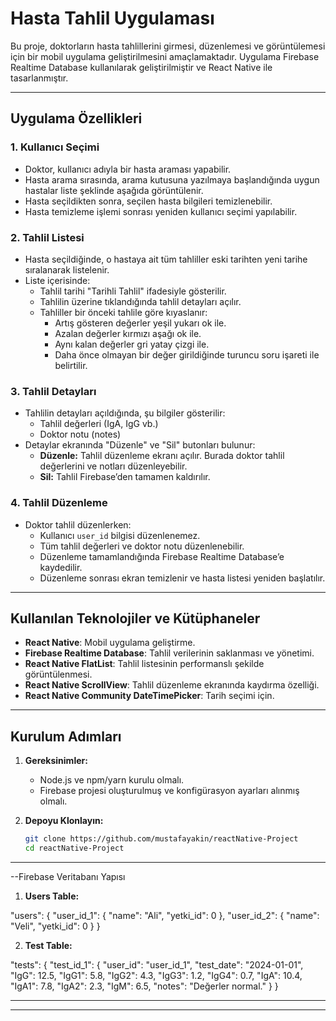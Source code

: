 # Hasta Tahlil Uygulaması

Bu proje, doktorların hasta tahlillerini girmesi, düzenlemesi ve görüntülemesi için bir mobil uygulama geliştirilmesini amaçlamaktadır. Uygulama Firebase Realtime Database kullanılarak geliştirilmiştir ve React Native ile tasarlanmıştır.

---

## Uygulama Özellikleri

### 1. Kullanıcı Seçimi
- Doktor, kullanıcı adıyla bir hasta araması yapabilir.
- Hasta arama sırasında, arama kutusuna yazılmaya başlandığında uygun hastalar liste şeklinde aşağıda görüntülenir.
- Hasta seçildikten sonra, seçilen hasta bilgileri temizlenebilir.
- Hasta temizleme işlemi sonrası yeniden kullanıcı seçimi yapılabilir.

### 2. Tahlil Listesi
- Hasta seçildiğinde, o hastaya ait tüm tahliller eski tarihten yeni tarihe sıralanarak listelenir.
- Liste içerisinde:
  - Tahlil tarihi "Tarihli Tahlil" ifadesiyle gösterilir.
  - Tahlilin üzerine tıklandığında tahlil detayları açılır.
  - Tahliller bir önceki tahlile göre kıyaslanır:
    - Artış gösteren değerler yeşil yukarı ok ile.
    - Azalan değerler kırmızı aşağı ok ile.
    - Aynı kalan değerler gri yatay çizgi ile.
    - Daha önce olmayan bir değer girildiğinde turuncu soru işareti ile belirtilir.

### 3. Tahlil Detayları
- Tahlilin detayları açıldığında, şu bilgiler gösterilir:
  - Tahlil değerleri (IgA, IgG vb.)
  - Doktor notu (notes)
- Detaylar ekranında "Düzenle" ve "Sil" butonları bulunur:
  - **Düzenle:** Tahlil düzenleme ekranı açılır. Burada doktor tahlil değerlerini ve notları düzenleyebilir.
  - **Sil:** Tahlil Firebase’den tamamen kaldırılır.

### 4. Tahlil Düzenleme
- Doktor tahlil düzenlerken:
  - Kullanıcı `user_id` bilgisi düzenlenemez.
  - Tüm tahlil değerleri ve doktor notu düzenlenebilir.
  - Düzenleme tamamlandığında Firebase Realtime Database’e kaydedilir.
  - Düzenleme sonrası ekran temizlenir ve hasta listesi yeniden başlatılır.

---

## Kullanılan Teknolojiler ve Kütüphaneler
- **React Native**: Mobil uygulama geliştirme.
- **Firebase Realtime Database**: Tahlil verilerinin saklanması ve yönetimi.
- **React Native FlatList**: Tahlil listesinin performanslı şekilde görüntülenmesi.
- **React Native ScrollView**: Tahlil düzenleme ekranında kaydırma özelliği.
- **React Native Community DateTimePicker**: Tarih seçimi için.

---

## Kurulum Adımları

1. **Gereksinimler:**
   - Node.js ve npm/yarn kurulu olmalı.
   - Firebase projesi oluşturulmuş ve konfigürasyon ayarları alınmış olmalı.

2. **Depoyu Klonlayın:**
   ```bash
   git clone https://github.com/mustafayakin/reactNative-Project
   cd reactNative-Project
---

--Firebase Veritabanı Yapısı

1. **Users Table:**

"users": {
  "user_id_1": {
    "name": "Ali",
    "yetki_id": 0
  },
  "user_id_2": {
    "name": "Veli",
    "yetki_id": 0
  }
}

2. **Test Table:**

"tests": {
  "test_id_1": {
    "user_id": "user_id_1",
    "test_date": "2024-01-01",
    "IgG": 12.5,
    "IgG1": 5.8,
    "IgG2": 4.3,
    "IgG3": 1.2,
    "IgG4": 0.7,
    "IgA": 10.4,
    "IgA1": 7.8,
    "IgA2": 2.3,
    "IgM": 6.5,
    "notes": "Değerler normal."
  }
}

---

---

